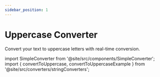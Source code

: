 ```yaml
---
sidebar_position: 1
---
```


# Uppercase Converter

Convert your text to uppercase letters with real-time conversion.

import SimpleConverter from '@site/src/components/SimpleConverter';
import { convertToUppercase, convertToUppercaseExample } from '@site/src/converters/stringConverters';

<SimpleConverter
  conversion={convertToUppercase}
  placeholder="Enter text to convert to uppercase..."
  language="text"
  exampleInput={convertToUppercaseExample.input}
  showPreview={true}
  previewMode="inline"
/>

